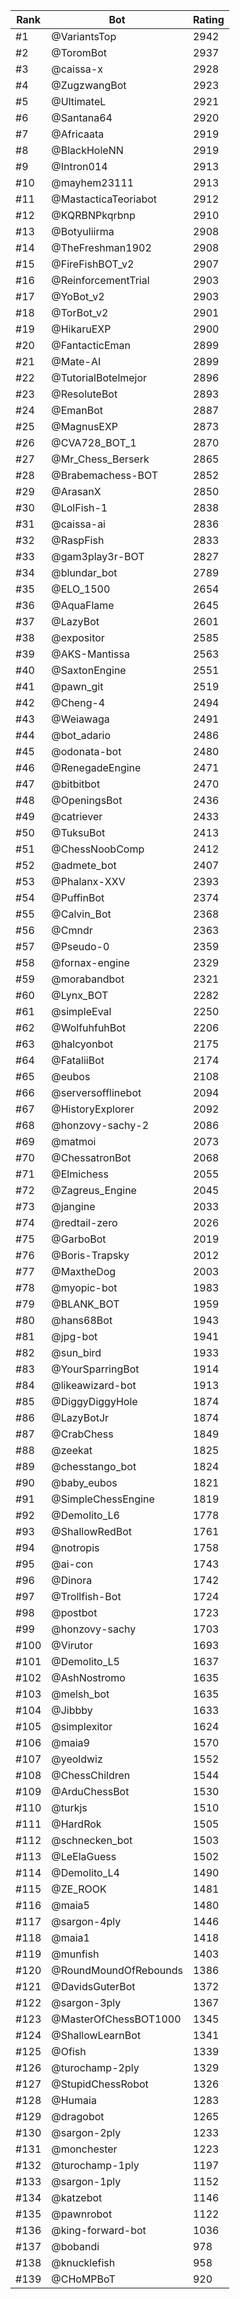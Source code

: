 Rank|Bot|Rating
---|---|---
#1|@VariantsTop|2942
#2|@ToromBot|2937
#3|@caissa-x|2928
#4|@ZugzwangBot|2923
#5|@UltimateL|2921
#6|@Santana64|2920
#7|@Africaata|2919
#8|@BlackHoleNN|2919
#9|@Intron014|2913
#10|@mayhem23111|2913
#11|@MastacticaTeoriabot|2912
#12|@KQRBNPkqrbnp|2910
#13|@Botyuliirma|2908
#14|@TheFreshman1902|2908
#15|@FireFishBOT_v2|2907
#16|@ReinforcementTrial|2903
#17|@YoBot_v2|2903
#18|@TorBot_v2|2901
#19|@HikaruEXP|2900
#20|@FantacticEman|2899
#21|@Mate-AI|2899
#22|@TutorialBotelmejor|2896
#23|@ResoluteBot|2893
#24|@EmanBot|2887
#25|@MagnusEXP|2873
#26|@CVA728_BOT_1|2870
#27|@Mr_Chess_Berserk|2865
#28|@Brabemachess-BOT|2852
#29|@ArasanX|2850
#30|@LolFish-1|2838
#31|@caissa-ai|2836
#32|@RaspFish|2833
#33|@gam3play3r-BOT|2827
#34|@blundar_bot|2789
#35|@ELO_1500|2654
#36|@AquaFlame|2645
#37|@LazyBot|2601
#38|@expositor|2585
#39|@AKS-Mantissa|2563
#40|@SaxtonEngine|2551
#41|@pawn_git|2519
#42|@Cheng-4|2494
#43|@Weiawaga|2491
#44|@bot_adario|2486
#45|@odonata-bot|2480
#46|@RenegadeEngine|2471
#47|@bitbitbot|2470
#48|@OpeningsBot|2436
#49|@catriever|2433
#50|@TuksuBot|2413
#51|@ChessNoobComp|2412
#52|@admete_bot|2407
#53|@Phalanx-XXV|2393
#54|@PuffinBot|2374
#55|@Calvin_Bot|2368
#56|@Cmndr|2363
#57|@Pseudo-0|2359
#58|@fornax-engine|2329
#59|@morabandbot|2321
#60|@Lynx_BOT|2282
#61|@simpleEval|2250
#62|@WolfuhfuhBot|2206
#63|@halcyonbot|2175
#64|@FataliiBot|2174
#65|@eubos|2108
#66|@serversofflinebot|2094
#67|@HistoryExplorer|2092
#68|@honzovy-sachy-2|2086
#69|@matmoi|2073
#70|@ChessatronBot|2068
#71|@Elmichess|2055
#72|@Zagreus_Engine|2045
#73|@jangine|2033
#74|@redtail-zero|2026
#75|@GarboBot|2019
#76|@Boris-Trapsky|2012
#77|@MaxtheDog|2003
#78|@myopic-bot|1983
#79|@BLANK_BOT|1959
#80|@hans68Bot|1943
#81|@jpg-bot|1941
#82|@sun_bird|1933
#83|@YourSparringBot|1914
#84|@likeawizard-bot|1913
#85|@DiggyDiggyHole|1874
#86|@LazyBotJr|1874
#87|@CrabChess|1849
#88|@zeekat|1825
#89|@chesstango_bot|1824
#90|@baby_eubos|1821
#91|@SimpleChessEngine|1819
#92|@Demolito_L6|1778
#93|@ShallowRedBot|1761
#94|@notropis|1758
#95|@ai-con|1743
#96|@Dinora|1742
#97|@Trollfish-Bot|1724
#98|@postbot|1723
#99|@honzovy-sachy|1703
#100|@Virutor|1693
#101|@Demolito_L5|1637
#102|@AshNostromo|1635
#103|@melsh_bot|1635
#104|@Jibbby|1633
#105|@simplexitor|1624
#106|@maia9|1570
#107|@yeoldwiz|1552
#108|@ChessChildren|1544
#109|@ArduChessBot|1530
#110|@turkjs|1510
#111|@HardRok|1505
#112|@schnecken_bot|1503
#113|@LeElaGuess|1502
#114|@Demolito_L4|1490
#115|@ZE_ROOK|1481
#116|@maia5|1480
#117|@sargon-4ply|1446
#118|@maia1|1418
#119|@munfish|1403
#120|@RoundMoundOfRebounds|1386
#121|@DavidsGuterBot|1372
#122|@sargon-3ply|1367
#123|@MasterOfChessBOT1000|1345
#124|@ShallowLearnBot|1341
#125|@Ofish|1339
#126|@turochamp-2ply|1329
#127|@StupidChessRobot|1326
#128|@Humaia|1283
#129|@dragobot|1265
#130|@sargon-2ply|1233
#131|@monchester|1223
#132|@turochamp-1ply|1197
#133|@sargon-1ply|1152
#134|@katzebot|1146
#135|@pawnrobot|1122
#136|@king-forward-bot|1036
#137|@bobandi|978
#138|@knucklefish|958
#139|@CHoMPBoT|920
